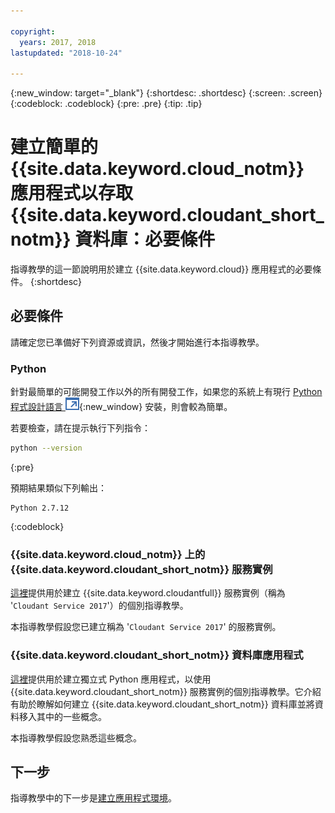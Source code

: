 ```yaml
---

copyright:
  years: 2017, 2018
lastupdated: "2018-10-24"

---
```


{:new_window: target="_blank"}
{:shortdesc: .shortdesc}
{:screen: .screen}
{:codeblock: .codeblock}
{:pre: .pre}
{:tip: .tip}

<!-- Acrolinx: 2017-05-10 -->

# 建立簡單的 {{site.data.keyword.cloud_notm}} 應用程式以存取 {{site.data.keyword.cloudant_short_notm}} 資料庫：必要條件

指導教學的這一節說明用於建立 {{site.data.keyword.cloud}} 應用程式的必要條件。
{:shortdesc}

## 必要條件

請確定您已準備好下列資源或資訊，然後才開始進行本指導教學。

### Python

針對最簡單的可能開發工作以外的所有開發工作，如果您的系統上有現行 [Python 程式設計語言 ![外部鏈結圖示](../images/launch-glyph.svg "外部鏈結圖示")](https://www.python.org/){:new_window} 安裝，則會較為簡單。

若要檢查，請在提示執行下列指令：

```sh
python --version
```
{:pre}

預期結果類似下列輸出：

```
Python 2.7.12
```
{:codeblock}

<div id="csi"></div>

### {{site.data.keyword.cloud_notm}} 上的 {{site.data.keyword.cloudant_short_notm}} 服務實例

[這裡](create_service.html)提供用於建立 {{site.data.keyword.cloudantfull}} 服務實例（稱為 '`Cloudant Service 2017`'）的個別指導教學。

本指導教學假設您已建立稱為 '`Cloudant Service 2017`' 的服務實例。

### {{site.data.keyword.cloudant_short_notm}} 資料庫應用程式

[這裡](create_database.html)提供用於建立獨立式 Python 應用程式，以使用 {{site.data.keyword.cloudant_short_notm}} 服務實例的個別指導教學。它介紹有助於瞭解如何建立 {{site.data.keyword.cloudant_short_notm}} 資料庫並將資料移入其中的一些概念。

本指導教學假設您熟悉這些概念。

## 下一步

指導教學中的下一步是[建立應用程式環境](create_bmxapp_appenv.html)。
